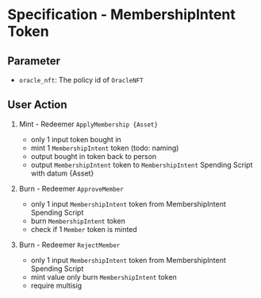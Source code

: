 # Specification - MembershipIntent Token

## Parameter

- `oracle_nft`: The policy id of `OracleNFT`

## User Action

1. Mint - Redeemer `ApplyMembership {Asset}`

   - only 1 input token bought in
   - mint 1 `MembershipIntent` token (todo: naming)
   - output bought in token back to person
   - output `MembershipIntent` token to `MembershipIntent` Spending Script with datum {Asset}

2. Burn - Redeemer `ApproveMember`

   - only 1 input `MembershipIntent` token from MembershipIntent Spending Script
   - burn `MembershipIntent` token
   - check if 1 `Member` token is minted

3. Burn - Redeemer `RejectMember`

   - only 1 input `MembershipIntent` token from MembershipIntent Spending Script
   - mint value only burn `MembershipIntent` token
   - require multisig
